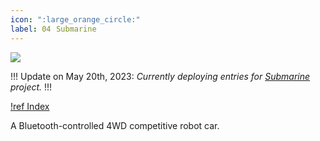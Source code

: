```yaml
---
icon: ":large_orange_circle:"
label: 04⠀Submarine
---
```

![](/projects/04-submarine/media/photos/intro-submarine.JPG)

!!!
Update on May 20th, 2023: *Currently deploying entries for [Submarine](/projects/04-submarine.md) project.*
!!!

[!ref Index](/projects/04-submarine/04-10-19-about-the-project/04-10-index.md)

A Bluetooth-controlled 4WD competitive robot car.